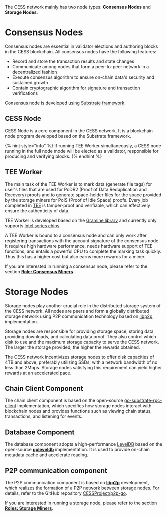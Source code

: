 The CESS network mainly has two node types: **Consensus Nodes** and **Storage Nodes**.

# Consensus Nodes

Consensus nodes are essential in validator elections and authoring blocks in the CESS blockchain. All consensus nodes have the following features:

- Record and store the transaction results and state changes
- Communicate among nodes that form a peer-to-peer network in a decentralized fashion
- Execute consensus algorithm to ensure on-chain data's security and sustained growth
- Contain cryptographic algorithm for signature and transaction verifications

Consensus node is developed using [Substrate framework](https://substrate.io/).

## CESS Node

CESS Node is a core component in the CESS network. It is a blockchain node program developed based on the Substrate framework.

{% hint style="info" %}
If running TEE Worker simultaneously, a CESS node running in the full node mode will be elected as a validator, responsible for producing and verifying blocks.
{% endhint %}

## TEE Worker

The main task of the TEE Worker is to mark data (generate file tags) for user's files that are used for PoDR2 (Proof of Data Reduplication and Recovery) proofs and to generate space-holder files for the space provided by the storage miners for PoIS (Proof of Idle Space) proofs. Every job completed in [TEE](https://en.wikipedia.org/wiki/Trusted_execution_environment) is tamper-proof and verifiable, which can effectively ensure the authenticity of data.

TEE Worker is developed based on the [Gramine library](https://gramineproject.io/) and currently only supports [Intel series chips](https://www.intel.com/content/www/us/en/developer/articles/tool/intel-trusted-execution-technology.html).

A TEE Worker is bound to a consensus node and can only work after registering transactions with the account signature of the consensus node. It requires high hardware performance, needs hardware support of TEE functions, and entails a powerful CPU to complete the marking task quickly. Thus this has a higher cost but also earns more rewards for a miner.

If you are interested in running a consensus node, please refer to the section [**Role: Consensus Miners**](../consensus-node).

# Storage Nodes

Storage nodes play another crucial role in the distributed storage system of the CESS network. All nodes are peers and form a globally distributed storage network using P2P communication technology based on [libp2p](https://github.com/libp2p/go-libp2p) implementation.

Storage nodes are responsible for providing storage space, storing data, providing downloads, and calculating data proof. They also control which disk to use and the maximum storage capacity to serve the CESS network. The larger the storage provided, the higher the rewards obtained.

The CESS network incentivizes storage nodes to offer disk capacities of 4TB and above, preferably utilizing SSDs, with a network bandwidth of no less than 2Mbps. Storage nodes satisfying this requirement can yield higher rewards at an accelerated pace.

## Chain Client Component

The chain client component is based on the open-source [go-substrate-rpc-client](https://github.com/centrifuge/go-substrate-rpc-client) implementation, which specifies how storage nodes interact with blockchain nodes and provides functions such as viewing chain status, transactions, and listening for events.

## Database Component

The database component adopts a high-performance [LevelDB](https://en.wikipedia.org/wiki/LevelDB) based on the open-source [**goleveldb**](https://github.com/syndtr/goleveldb) implementation. It is used to provide on-chain metadata cache and accelerate reading.

## P2P communication component

The P2P communication component is based on [**libp2p**](https://libp2p.io/) development, which realizes the formation of a P2P network between storage nodes. For details, refer to the GitHub repository [CESSProject/p2p-go](https://github.com/CESSProject/p2p-go).

If you are interested in running a storage node, please refer to the section [**Roles: Storage Miners**](../storage-node).
